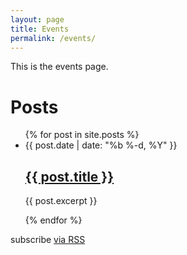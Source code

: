 ```yaml
---
layout: page
title: Events
permalink: /events/
---
```


This is the events page.

<h1 class="page-heading">Posts</h1>

<ul class="post-list">
  {% for post in site.posts %}
    <li>
      <span class="post-meta">{{ post.date | date: "%b %-d, %Y" }}</span>
      <h2><a class="post-link" href="{{ post.url | prepend: site.baseurl }}">{{ post.title }}</a></h2>
      <p>{{ post.excerpt }}</p>
    </li>
  {% endfor %}
</ul>

<p class="rss-subscribe">subscribe <a href="{{ "/feed.xml" | prepend: site.baseurl }}">via RSS</a></p>